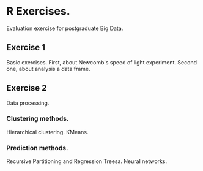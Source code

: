 # R Exercises.
Evaluation exercise for postgraduate Big Data.

## Exercise 1 
Basic exercises. 
First, about Newcomb's speed of light experiment.
Second one, about analysis a data frame.

## Exercise 2
Data processing.
### Clustering methods.
Hierarchical clustering. KMeans.
### Prediction methods.
Recursive Partitioning and Regression Treesa. Neural networks.
